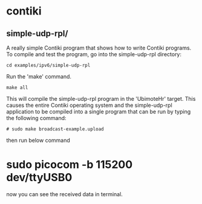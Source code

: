 # contiki
simple-udp-rpl/
------------

A really simple Contiki program that shows how to write Contiki programs. To
compile and test the program, go into the simple-udp-rpl directory:

    cd examples/ipv6/simple-udp-rpl

Run the 'make' command.

    make all

This will compile the simple-udp-rpl program in the 'UbimoteHr' target.  This causes
the entire Contiki operating system and the simple-udp-rpl application to be
compiled into a single program that can be run by typing the following command:

    # sudo make broadcast-example.upload

then run below command

  # sudo picocom -b 115200 dev/ttyUSB0
  
  now you can see the received data in terminal.
